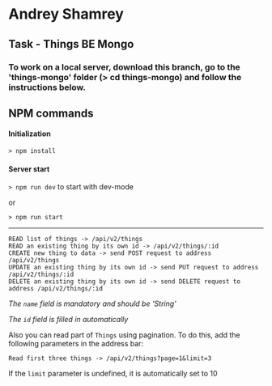# Andrey Shamrey

## Task - Things BE Mongo

### To work on a local server, download this branch, go to the 'things-mongo' folder (> cd things-mongo) and follow the instructions below.

## NPM commands

#### Initialization
`> npm install`

#### Server start
`> npm run dev` to start with dev-mode 

or

`> npm run start`

--- 

<!-- ### Also you can start the server by following [this]() link  -->

```
READ list of things -> /api/v2/things
READ an existing thing by its own id -> /api/v2/things/:id
CREATE new thing to data -> send POST request to address /api/v2/things 
UPDATE an existing thing by its own id -> send PUT request to address /api/v2/things/:id
DELETE an existing thing by its own id -> send DELETE request to address /api/v2/things/:id
```

_The `name` field is mandatory and should be 'String'_

_The `id` field is filled in automatically_

Also you can read part of `Things` using pagination. To do this, add the following parameters in the address bar:

```
Read first three things -> /api/v2/things?page=1&limit=3
```

If the `limit` parameter is undefined, it is automatically set to 10
